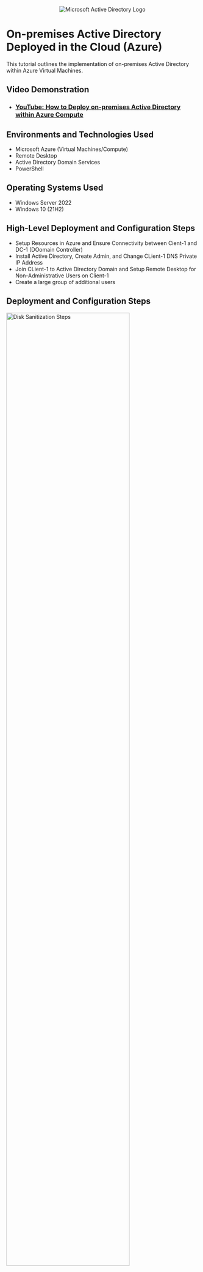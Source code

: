 <p align="center">
<img src="https://i.imgur.com/pU5A58S.png" alt="Microsoft Active Directory Logo"/>
</p>

<h1>On-premises Active Directory Deployed in the Cloud (Azure)</h1>
This tutorial outlines the implementation of on-premises Active Directory within Azure Virtual Machines.<br />


<h2>Video Demonstration</h2>

- ### [YouTube: How to Deploy on-premises Active Directory within Azure Compute](https://www.youtube.com)

<h2>Environments and Technologies Used</h2>

- Microsoft Azure (Virtual Machines/Compute)
- Remote Desktop
- Active Directory Domain Services
- PowerShell

<h2>Operating Systems Used </h2>

- Windows Server 2022
- Windows 10 (21H2)

<h2>High-Level Deployment and Configuration Steps</h2>

- Setup Resources in Azure and Ensure Connectivity between  Cient-1 and DC-1 (DOomain Controller)
- Install Active Directory, Create Admin, and Change CLient-1 DNS Private IP Address
- Join CLient-1 to Active Directory Domain and Setup Remote Desktop for Non-Administrative Users on Client-1
- Create a large group of additional users

<h2>Deployment and Configuration Steps</h2>

<p>
<img src="https://i.imgur.com/eC1DU5b.png" height="80%" width="80%" alt="Disk Sanitization Steps"/>

</p>
<img src="https://i.imgur.com/lyYJ68g.png" height="80%" width="80%" alt="Disk Sanitization Steps"/>

Lorem ipsum dolor sit amet, consectetur adipiscing elit, sed do eiusmod tempor incididunt ut labore et dolore magna aliqua. Ut enim ad minim veniam, quis nostrud exercitation ullamco laboris nisi ut aliquip ex ea commodo consequat. Duis aute irure dolor in reprehenderit in voluptate velit esse cillum dolore eu fugiat nulla pariatur.

</p>
<br />

<p>
<img src="https://i.imgur.com/DZP092O.png" height="80%" width="80%" alt="Disk Sanitization Steps"/>
  
</p>
<img src="https://i.imgur.com/gYFZG5L.png" height="80%" width="80%" alt="Disk Sanitization Steps"/>

</p>
<img src="https://i.imgur.com/NJJ4Uij.png" height="80%" width="80%" alt="Disk Sanitization Steps"/>


<p>
Lorem ipsum dolor sit amet, consectetur adipiscing elit, sed do eiusmod tempor incididunt ut labore et dolore magna aliqua. Ut enim ad minim veniam, quis nostrud exercitation ullamco laboris nisi ut aliquip ex ea commodo consequat. Duis aute irure dolor in reprehenderit in voluptate velit esse cillum dolore eu fugiat nulla pariatur.
  
</p>
<br />

<p>
<img src="https://i.imgur.com/DJmEXEB.png" height="80%" width="80%" alt="Disk Sanitization Steps"/>
  
</p>
<img src="https://i.imgur.com/DJmEXEB.png" height="80%" width="80%" alt="Disk Sanitization Steps"/>

Lorem ipsum dolor sit amet, consectetur adipiscing elit, sed do eiusmod tempor incididunt ut labore et dolore magna aliqua. Ut enim ad minim veniam, quis nostrud exercitation ullamco laboris nisi ut aliquip ex ea commodo consequat. Duis aute irure dolor in reprehenderit in voluptate velit esse cillum dolore eu fugiat nulla pariatur.
</p>
<br />
